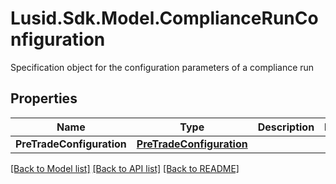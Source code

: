 # Lusid.Sdk.Model.ComplianceRunConfiguration
Specification object for the configuration parameters of a compliance run

## Properties

Name | Type | Description | Notes
------------ | ------------- | ------------- | -------------
**PreTradeConfiguration** | [**PreTradeConfiguration**](PreTradeConfiguration.md) |  | 

[[Back to Model list]](../README.md#documentation-for-models) [[Back to API list]](../README.md#documentation-for-api-endpoints) [[Back to README]](../README.md)

